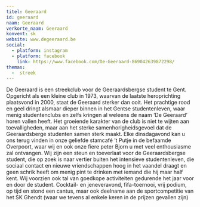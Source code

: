 ```yaml
---
titel: Geeraard
id: geeraard
naam: Geeraard
verkorte_naam: Geeraard
konvent: sk
website: www.degeeraard.be
social:
  - platform: instagram
  - platform: facebook
    link: https://www.facebook.com/De-Geeraard-869042639872298/
themas:
  -  streek
---
```

De Geeraard is een streekclub voor de Geeraardsbergse student te Gent.
Opgericht als een kleine club in 1973, waarvan de laatste heroprichting plaatsvond in 2000, staat de Geeraard sterker dan ooit. Het prachtige rood en geel dringt alsmaar dieper binnen in het Gentse studentenleven, waar menig studentenclubs en zelfs kringen al weleens de naam ‘De Geeraard’ horen vallen heeft. Het groeiende karakter van de club is niet te wijten aan toevalligheden, maar aan het sterke samenhorigheidsgevoel dat de Geeraardsberge studenten samen sterk maakt. Elke dinsdagavond kan u ons terug vinden in onze geliefde stamcafé ’t Putje in de befaamde Overpoort, waar wij en ook onze fiere peter Bjorn u met veel enthousiasme zal ontvangen.
Wij zijn een steun en toeverlaat voor de Geeraardsbergse student, die op zoek is naar vertier buiten het intensieve studentenleven, die sociaal contact en nieuwe vriendschappen hoog in het vaandel draagt en geen schrik heeft om menig pint te drinken met iemand die hij maar half kent.
Wij voorzien ook tal van goedkope activiteiten gedurende het jaar voor en door de student. Cocktail- en jeneveravond, fifa-toernooi, vrij podium, op tijd en stond een cantus, maar ook deelname aan de sportcompetitie van het SK Ghendt (waar we tevens al enkele keren in de prijzen gevallen zijn)
